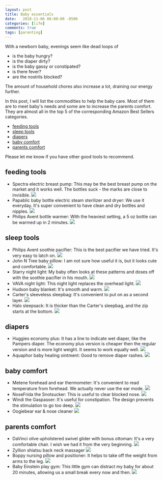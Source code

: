 ```yaml
---
layout: post
title: Baby essentials
date:   2018-11-06 08:00:00 -0500
categories: [life]
comments: true
tags: [parenting]
---
```


With a newborn baby, evenings seem like dead loops of

* is the baby hungry?
* is the diaper dirty?
* is the baby gassy or constipated?
* is there fever?
* are the nostrils blocked?

The amount of household chores also increase a lot, draining our energy further.

In this post, I will list the commodities to help the baby care.
Most of them are to meet baby's needs and some are to increase the parents comfort.
They are almost all in the top 5 of the corresponding Amazon Best Sellers categories.

* [feeding tools](#feed)
* [sleep tools](#sleep)
* [diapers](#diaper)
* [baby comfort](#baby-comfort)
* [parents comfort](#parents-comfort)

Please let me know if you have other good tools to recommend.

## <a name='feed'></a>feeding tools

* Spectra electric breast pump: This may be the best breast pump on the market and it works well.
  The bottles suck - the marks are close to invisible. <a target="_blank"  href="https://www.amazon.com/gp/product/B01BH92AVE/ref=as_li_tl?ie=UTF8&camp=1789&creative=9325&creativeASIN=B01BH92AVE&linkCode=as2&tag=nosarthur2016-20&linkId=ec764b59fdbffa2b20d22296b6abc6a8"><img border="0" src="//ws-na.amazon-adsystem.com/widgets/q?_encoding=UTF8&MarketPlace=US&ASIN=B01BH92AVE&ServiceVersion=20070822&ID=AsinImage&WS=1&Format=_SL250_&tag=nosarthur2016-20" ></a><img src="//ir-na.amazon-adsystem.com/e/ir?t=nosarthur2016-20&l=am2&o=1&a=B01BH92AVE" width="1" height="1" border="0" alt="" style="border:none !important; margin:0px !important;" />
* Papablic baby bottle electric steam sterilizer and dryer: We use it everyday.
  It's super convenient to have clean and dry bottles and nipples. <a target="_blank"  href="https://www.amazon.com/gp/product/B074M5XZTS/ref=as_li_tl?ie=UTF8&camp=1789&creative=9325&creativeASIN=B074M5XZTS&linkCode=as2&tag=nosarthur2016-20&linkId=4240e631c0b5cb39b066ab75a21198f3"><img border="0" src="//ws-na.amazon-adsystem.com/widgets/q?_encoding=UTF8&MarketPlace=US&ASIN=B074M5XZTS&ServiceVersion=20070822&ID=AsinImage&WS=1&Format=_SL250_&tag=nosarthur2016-20" ></a><img src="//ir-na.amazon-adsystem.com/e/ir?t=nosarthur2016-20&l=am2&o=1&a=B074M5XZTS" width="1" height="1" border="0" alt="" style="border:none !important; margin:0px !important;" />
* Philips Avent bottle warmer: With the heaviest setting, a 5 oz bottle can be warmed up in 2 minutes. <a target="_blank"  href="https://www.amazon.com/gp/product/B00LJ64JR4/ref=as_li_tl?ie=UTF8&camp=1789&creative=9325&creativeASIN=B00LJ64JR4&linkCode=as2&tag=nosarthur2016-20&linkId=156f58c0027ed51ea2e0f9165824187a"><img border="0" src="//ws-na.amazon-adsystem.com/widgets/q?_encoding=UTF8&MarketPlace=US&ASIN=B00LJ64JR4&ServiceVersion=20070822&ID=AsinImage&WS=1&Format=_SL250_&tag=nosarthur2016-20" ></a><img src="//ir-na.amazon-adsystem.com/e/ir?t=nosarthur2016-20&l=am2&o=1&a=B00LJ64JR4" width="1" height="1" border="0" alt="" style="border:none !important; margin:0px !important;" />

## <a name='sleep'></a> sleep tools

* Philips Avent soothie pacifier: This is the best pacifier we have tried. It's very easy to latch on. <a target="_blank"  href="https://www.amazon.com/gp/product/B0045I6IAY/ref=as_li_tl?ie=UTF8&camp=1789&creative=9325&creativeASIN=B0045I6IAY&linkCode=as2&tag=nosarthur2016-20&linkId=9e08088c89081ddc29aeb3431dad2843"><img border="0" src="//ws-na.amazon-adsystem.com/widgets/q?_encoding=UTF8&MarketPlace=US&ASIN=B0045I6IAY&ServiceVersion=20070822&ID=AsinImage&WS=1&Format=_SL250_&tag=nosarthur2016-20" ></a><img src="//ir-na.amazon-adsystem.com/e/ir?t=nosarthur2016-20&l=am2&o=1&a=B0045I6IAY" width="1" height="1" border="0" alt="" style="border:none !important; margin:0px !important;" />
* John N Tree baby pillow: I am not sure how useful it is, but it looks cute and comfortable.  <a target="_blank"  href="https://www.amazon.com/gp/product/B0116MKDPW/ref=as_li_tl?ie=UTF8&camp=1789&creative=9325&creativeASIN=B0116MKDPW&linkCode=as2&tag=nosarthur2016-20&linkId=66843709b8b92eabdeb9a31f53d71ee0"><img border="0" src="//ws-na.amazon-adsystem.com/widgets/q?_encoding=UTF8&MarketPlace=US&ASIN=B0116MKDPW&ServiceVersion=20070822&ID=AsinImage&WS=1&Format=_SL250_&tag=nosarthur2016-20" ></a><img src="//ir-na.amazon-adsystem.com/e/ir?t=nosarthur2016-20&l=am2&o=1&a=B0116MKDPW" width="1" height="1" border="0" alt="" style="border:none !important; margin:0px !important;" />
* Starry night light: My baby often looks at these patterns and doses off with the soothie pacifier in his mouth. <a target="_blank"  href="https://www.amazon.com/gp/product/B078M3R3BN/ref=as_li_tl?ie=UTF8&camp=1789&creative=9325&creativeASIN=B078M3R3BN&linkCode=as2&tag=nosarthur2016-20&linkId=6917cd2477de2924903572b1a88eebba"><img border="0" src="//ws-na.amazon-adsystem.com/widgets/q?_encoding=UTF8&MarketPlace=US&ASIN=B078M3R3BN&ServiceVersion=20070822&ID=AsinImage&WS=1&Format=_SL250_&tag=nosarthur2016-20" ></a><img src="//ir-na.amazon-adsystem.com/e/ir?t=nosarthur2016-20&l=am2&o=1&a=B078M3R3BN" width="1" height="1" border="0" alt="" style="border:none !important; margin:0px !important;" />
* VAVA night light: This night light replaces the overhead light. <a target="_blank"  href="https://www.amazon.com/gp/product/B0785DT97B/ref=as_li_tl?ie=UTF8&camp=1789&creative=9325&creativeASIN=B0785DT97B&linkCode=as2&tag=nosarthur2016-20&linkId=e36a691d7fe6155a029bc852c977b4ca"><img border="0" src="//ws-na.amazon-adsystem.com/widgets/q?_encoding=UTF8&MarketPlace=US&ASIN=B0785DT97B&ServiceVersion=20070822&ID=AsinImage&WS=1&Format=_SL250_&tag=nosarthur2016-20" ></a><img src="//ir-na.amazon-adsystem.com/e/ir?t=nosarthur2016-20&l=am2&o=1&a=B0785DT97B" width="1" height="1" border="0" alt="" style="border:none !important; margin:0px !important;" />
* Hudson baby blanket: It's smooth and warm. <a target="_blank"  href="https://www.amazon.com/gp/product/B00M8BX182/ref=as_li_tl?ie=UTF8&camp=1789&creative=9325&creativeASIN=B00M8BX182&linkCode=as2&tag=nosarthur2016-20&linkId=b295a7ba5c6b8b88ea03d1ff472e50b0"><img border="0" src="//ws-na.amazon-adsystem.com/widgets/q?_encoding=UTF8&MarketPlace=US&ASIN=B00M8BX182&ServiceVersion=20070822&ID=AsinImage&WS=1&Format=_SL250_&tag=nosarthur2016-20" ></a><img src="//ir-na.amazon-adsystem.com/e/ir?t=nosarthur2016-20&l=am2&o=1&a=B00M8BX182" width="1" height="1" border="0" alt="" style="border:none !important; margin:0px !important;" />
* Carter's sleeveless sleepbag: It's convenient to put on as a second layer. <a target="_blank"  href="https://www.amazon.com/gp/product/B0784ZHF5L/ref=as_li_tl?ie=UTF8&camp=1789&creative=9325&creativeASIN=B0784ZHF5L&linkCode=as2&tag=nosarthur2016-20&linkId=1b4eb39f571a0867d4a46d2684fc4cbf"><img border="0" src="//ws-na.amazon-adsystem.com/widgets/q?_encoding=UTF8&MarketPlace=US&ASIN=B0784ZHF5L&ServiceVersion=20070822&ID=AsinImage&WS=1&Format=_SL250_&tag=nosarthur2016-20" ></a><img src="//ir-na.amazon-adsystem.com/e/ir?t=nosarthur2016-20&l=am2&o=1&a=B0784ZHF5L" width="1" height="1" border="0" alt="" style="border:none !important; margin:0px !important;" />
* Halo sleepsack: It is thicker than the Carter's sleepbag, and the zip starts at the bottom. <a target="_blank"  href="https://www.amazon.com/gp/product/B06XPFT44P/ref=as_li_tl?ie=UTF8&camp=1789&creative=9325&creativeASIN=B06XPFT44P&linkCode=as2&tag=nosarthur2016-20&linkId=9dc3c917c18610b1db8f2a745302947d"><img border="0" src="//ws-na.amazon-adsystem.com/widgets/q?_encoding=UTF8&MarketPlace=US&ASIN=B06XPFT44P&ServiceVersion=20070822&ID=AsinImage&WS=1&Format=_SL250_&tag=nosarthur2016-20" ></a><img src="//ir-na.amazon-adsystem.com/e/ir?t=nosarthur2016-20&l=am2&o=1&a=B06XPFT44P" width="1" height="1" border="0" alt="" style="border:none !important; margin:0px !important;" />

## <a name='diaper'></a> diapers

* Huggies economy plus: It has a line to indicate wet diaper, like the Pampers diaper. The economy plus version is cheaper then the regular version and is more light weight. It seems to work equally well. <a target="_blank"  href="https://www.amazon.com/gp/product/B0089VO4VS/ref=as_li_tl?ie=UTF8&camp=1789&creative=9325&creativeASIN=B0089VO4VS&linkCode=as2&tag=nosarthur2016-20&linkId=002ee05cab0a5d3ab0082da656efc699"><img border="0" src="//ws-na.amazon-adsystem.com/widgets/q?_encoding=UTF8&MarketPlace=US&ASIN=B0089VO4VS&ServiceVersion=20070822&ID=AsinImage&WS=1&Format=_SL250_&tag=nosarthur2016-20" ></a><img src="//ir-na.amazon-adsystem.com/e/ir?t=nosarthur2016-20&l=am2&o=1&a=B0089VO4VS" width="1" height="1" border="0" alt="" style="border:none !important; margin:0px !important;" />
* Aquaphor baby healing ointment: Good to remove diaper rashes. <a target="_blank"  href="https://www.amazon.com/gp/product/B005UEB96K/ref=as_li_tl?ie=UTF8&camp=1789&creative=9325&creativeASIN=B005UEB96K&linkCode=as2&tag=nosarthur2016-20&linkId=d5d744ef510961093813157d39a434e8"><img border="0" src="//ws-na.amazon-adsystem.com/widgets/q?_encoding=UTF8&MarketPlace=US&ASIN=B005UEB96K&ServiceVersion=20070822&ID=AsinImage&WS=1&Format=_SL250_&tag=nosarthur2016-20" ></a><img src="//ir-na.amazon-adsystem.com/e/ir?t=nosarthur2016-20&l=am2&o=1&a=B005UEB96K" width="1" height="1" border="0" alt="" style="border:none !important; margin:0px !important;" />

## <a name='baby-comfort'></a> baby comfort

* Metene forehead and ear thermometer: It's convenient to read temperature from forehead. We actually never use the ear mode. <a target="_blank"  href="https://www.amazon.com/gp/product/B06XJ35FG4/ref=as_li_tl?ie=UTF8&camp=1789&creative=9325&creativeASIN=B06XJ35FG4&linkCode=as2&tag=nosarthur2016-20&linkId=65e816a08692dcbb31eb1c0bb4e5fdf7"><img border="0" src="//ws-na.amazon-adsystem.com/widgets/q?_encoding=UTF8&MarketPlace=US&ASIN=B06XJ35FG4&ServiceVersion=20070822&ID=AsinImage&WS=1&Format=_SL250_&tag=nosarthur2016-20" ></a><img src="//ir-na.amazon-adsystem.com/e/ir?t=nosarthur2016-20&l=am2&o=1&a=B06XJ35FG4" width="1" height="1" border="0" alt="" style="border:none !important; margin:0px !important;" />
* NoseFrida the Snotsucker: This is useful to clear blocked nose. <a target="_blank"  href="https://www.amazon.com/gp/product/B01N093BYV/ref=as_li_tl?ie=UTF8&camp=1789&creative=9325&creativeASIN=B01N093BYV&linkCode=as2&tag=nosarthur2016-20&linkId=09fb72d4c8cb0f78bccad4708275ec1c"><img border="0" src="//ws-na.amazon-adsystem.com/widgets/q?_encoding=UTF8&MarketPlace=US&ASIN=B01N093BYV&ServiceVersion=20070822&ID=AsinImage&WS=1&Format=_SL250_&tag=nosarthur2016-20" ></a><img src="//ir-na.amazon-adsystem.com/e/ir?t=nosarthur2016-20&l=am2&o=1&a=B01N093BYV" width="1" height="1" border="0" alt="" style="border:none !important; margin:0px !important;" />
* Windi the Gaspasser: It's useful for constipation. The design prevents the stimulation to go too deep. <a target="_blank"  href="https://www.amazon.com/gp/product/B071P39SP6/ref=as_li_tl?ie=UTF8&camp=1789&creative=9325&creativeASIN=B071P39SP6&linkCode=as2&tag=nosarthur2016-20&linkId=339163ffd361d6c79d1f8ed58ae36df2"><img border="0" src="//ws-na.amazon-adsystem.com/widgets/q?_encoding=UTF8&MarketPlace=US&ASIN=B071P39SP6&ServiceVersion=20070822&ID=AsinImage&WS=1&Format=_SL250_&tag=nosarthur2016-20" ></a><img src="//ir-na.amazon-adsystem.com/e/ir?t=nosarthur2016-20&l=am2&o=1&a=B071P39SP6" width="1" height="1" border="0" alt="" style="border:none !important; margin:0px !important;" />
* Oogiebear ear & nose cleaner <a target="_blank"  href="https://www.amazon.com/gp/product/B00GXTTPKI/ref=as_li_tl?ie=UTF8&camp=1789&creative=9325&creativeASIN=B00GXTTPKI&linkCode=as2&tag=nosarthur2016-20&linkId=26c1bdbe951399cc1aea70c5d79afa3b"><img border="0" src="//ws-na.amazon-adsystem.com/widgets/q?_encoding=UTF8&MarketPlace=US&ASIN=B00GXTTPKI&ServiceVersion=20070822&ID=AsinImage&WS=1&Format=_SL250_&tag=nosarthur2016-20" ></a><img src="//ir-na.amazon-adsystem.com/e/ir?t=nosarthur2016-20&l=am2&o=1&a=B00GXTTPKI" width="1" height="1" border="0" alt="" style="border:none !important; margin:0px !important;" />

## <a name='parents-comfort'></a> parents comfort

* DaVinci olive upholstered swivel glider with bonus ottoman: It's a very comfortable chair. I wish we had it from the very beginning. <a target="_blank"  href="https://www.amazon.com/gp/product/B019I6A5P6/ref=as_li_tl?ie=UTF8&camp=1789&creative=9325&creativeASIN=B019I6A5P6&linkCode=as2&tag=nosarthur2016-20&linkId=7d502b26fd5b38db09838a1693c2d3df"><img border="0" src="//ws-na.amazon-adsystem.com/widgets/q?_encoding=UTF8&MarketPlace=US&ASIN=B019I6A5P6&ServiceVersion=20070822&ID=AsinImage&WS=1&Format=_SL250_&tag=nosarthur2016-20" ></a><img src="//ir-na.amazon-adsystem.com/e/ir?t=nosarthur2016-20&l=am2&o=1&a=B019I6A5P6" width="1" height="1" border="0" alt="" style="border:none !important; margin:0px !important;" />
* Zyllion shiatsu back neck massager <a target="_blank"  href="https://www.amazon.com/gp/product/B00BOYA2M2/ref=as_li_tl?ie=UTF8&camp=1789&creative=9325&creativeASIN=B00BOYA2M2&linkCode=as2&tag=nosarthur2016-20&linkId=e5a7295e226dea02bca103c2ff00548f"><img border="0" src="//ws-na.amazon-adsystem.com/widgets/q?_encoding=UTF8&MarketPlace=US&ASIN=B00BOYA2M2&ServiceVersion=20070822&ID=AsinImage&WS=1&Format=_SL250_&tag=nosarthur2016-20" ></a><img src="//ir-na.amazon-adsystem.com/e/ir?t=nosarthur2016-20&l=am2&o=1&a=B00BOYA2M2" width="1" height="1" border="0" alt="" style="border:none !important; margin:0px !important;" />
* Boppy nursing pillow and positioner: It helps to take off the weight from arms to the leg. <a target="_blank"  href="https://www.amazon.com/gp/product/B00HMGBJCS/ref=as_li_tl?ie=UTF8&camp=1789&creative=9325&creativeASIN=B00HMGBJCS&linkCode=as2&tag=nosarthur2016-20&linkId=2cdca4a554b6508c0b878603287c74bf"><img border="0" src="//ws-na.amazon-adsystem.com/widgets/q?_encoding=UTF8&MarketPlace=US&ASIN=B00HMGBJCS&ServiceVersion=20070822&ID=AsinImage&WS=1&Format=_SL250_&tag=nosarthur2016-20" ></a><img src="//ir-na.amazon-adsystem.com/e/ir?t=nosarthur2016-20&l=am2&o=1&a=B00HMGBJCS" width="1" height="1" border="0" alt="" style="border:none !important; margin:0px !important;" />
* Baby Einstein play gym: This little gym can distract my baby for about 20 minutes, allowing us a small break every now and then. <a target="_blank"  href="https://www.amazon.com/gp/product/B0051POK1E/ref=as_li_tl?ie=UTF8&camp=1789&creative=9325&creativeASIN=B0051POK1E&linkCode=as2&tag=nosarthur2016-20&linkId=9717d9695fcb8b8b81aef8fec70e665d"><img border="0" src="//ws-na.amazon-adsystem.com/widgets/q?_encoding=UTF8&MarketPlace=US&ASIN=B0051POK1E&ServiceVersion=20070822&ID=AsinImage&WS=1&Format=_SL250_&tag=nosarthur2016-20" ></a><img src="//ir-na.amazon-adsystem.com/e/ir?t=nosarthur2016-20&l=am2&o=1&a=B0051POK1E" width="1" height="1" border="0" alt="" style="border:none !important; margin:0px !important;" />


